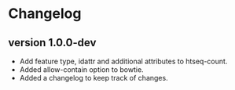 Changelog
==========

<!--

Newest changes should be on top.

This document is user facing. Please word the changes in such a way
that users understand how the changes affect the new version.
-->

version 1.0.0-dev
---------------------------
+ Add feature type, idattr and additional attributes to htseq-count.
+ Added allow-contain option to bowtie.
+ Added a changelog to keep track of changes.
